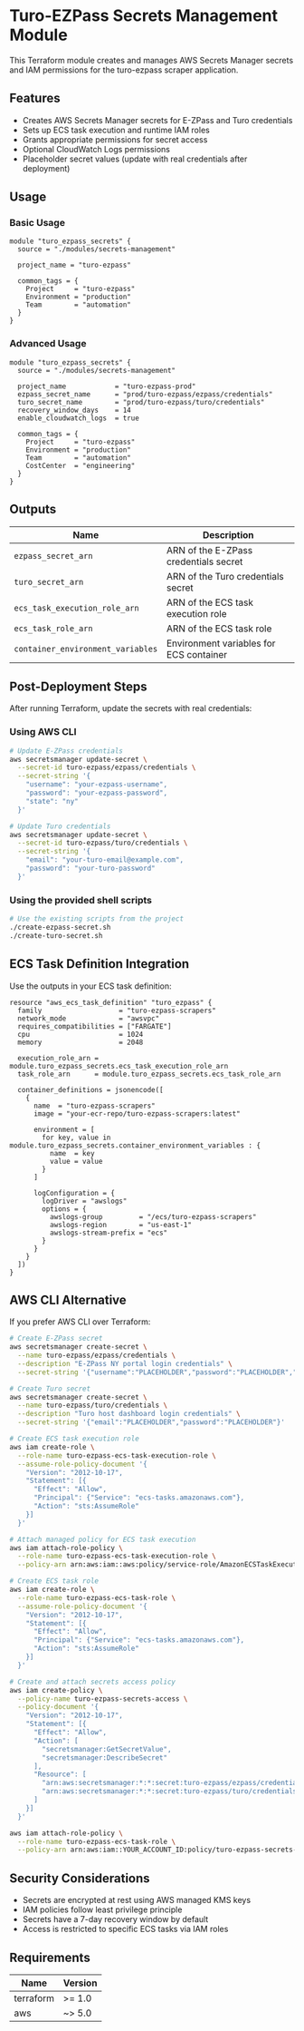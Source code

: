 # Turo-EZPass Secrets Management Module

This Terraform module creates and manages AWS Secrets Manager secrets and IAM permissions for the turo-ezpass scraper application.

## Features

- Creates AWS Secrets Manager secrets for E-ZPass and Turo credentials
- Sets up ECS task execution and runtime IAM roles
- Grants appropriate permissions for secret access
- Optional CloudWatch Logs permissions
- Placeholder secret values (update with real credentials after deployment)

## Usage

### Basic Usage

```hcl
module "turo_ezpass_secrets" {
  source = "./modules/secrets-management"
  
  project_name = "turo-ezpass"
  
  common_tags = {
    Project     = "turo-ezpass"
    Environment = "production"
    Team        = "automation"
  }
}
```

### Advanced Usage

```hcl
module "turo_ezpass_secrets" {
  source = "./modules/secrets-management"
  
  project_name            = "turo-ezpass-prod"
  ezpass_secret_name      = "prod/turo-ezpass/ezpass/credentials"
  turo_secret_name        = "prod/turo-ezpass/turo/credentials"
  recovery_window_days    = 14
  enable_cloudwatch_logs  = true
  
  common_tags = {
    Project     = "turo-ezpass"
    Environment = "production"
    Team        = "automation"
    CostCenter  = "engineering"
  }
}
```

## Outputs

| Name | Description |
|------|-------------|
| `ezpass_secret_arn` | ARN of the E-ZPass credentials secret |
| `turo_secret_arn` | ARN of the Turo credentials secret |
| `ecs_task_execution_role_arn` | ARN of the ECS task execution role |
| `ecs_task_role_arn` | ARN of the ECS task role |
| `container_environment_variables` | Environment variables for ECS container |

## Post-Deployment Steps

After running Terraform, update the secrets with real credentials:

### Using AWS CLI

```bash
# Update E-ZPass credentials
aws secretsmanager update-secret \
  --secret-id turo-ezpass/ezpass/credentials \
  --secret-string '{
    "username": "your-ezpass-username",
    "password": "your-ezpass-password",
    "state": "ny"
  }'

# Update Turo credentials
aws secretsmanager update-secret \
  --secret-id turo-ezpass/turo/credentials \
  --secret-string '{
    "email": "your-turo-email@example.com",
    "password": "your-turo-password"
  }'
```

### Using the provided shell scripts

```bash
# Use the existing scripts from the project
./create-ezpass-secret.sh
./create-turo-secret.sh
```

## ECS Task Definition Integration

Use the outputs in your ECS task definition:

```hcl
resource "aws_ecs_task_definition" "turo_ezpass" {
  family                   = "turo-ezpass-scrapers"
  network_mode             = "awsvpc"
  requires_compatibilities = ["FARGATE"]
  cpu                      = 1024
  memory                   = 2048
  
  execution_role_arn = module.turo_ezpass_secrets.ecs_task_execution_role_arn
  task_role_arn      = module.turo_ezpass_secrets.ecs_task_role_arn
  
  container_definitions = jsonencode([
    {
      name  = "turo-ezpass-scrapers"
      image = "your-ecr-repo/turo-ezpass-scrapers:latest"
      
      environment = [
        for key, value in module.turo_ezpass_secrets.container_environment_variables : {
          name  = key
          value = value
        }
      ]
      
      logConfiguration = {
        logDriver = "awslogs"
        options = {
          awslogs-group         = "/ecs/turo-ezpass-scrapers"
          awslogs-region        = "us-east-1"
          awslogs-stream-prefix = "ecs"
        }
      }
    }
  ])
}
```

## AWS CLI Alternative

If you prefer AWS CLI over Terraform:

```bash
# Create E-ZPass secret
aws secretsmanager create-secret \
  --name turo-ezpass/ezpass/credentials \
  --description "E-ZPass NY portal login credentials" \
  --secret-string '{"username":"PLACEHOLDER","password":"PLACEHOLDER","state":"ny"}'

# Create Turo secret
aws secretsmanager create-secret \
  --name turo-ezpass/turo/credentials \
  --description "Turo host dashboard login credentials" \
  --secret-string '{"email":"PLACEHOLDER","password":"PLACEHOLDER"}'

# Create ECS task execution role
aws iam create-role \
  --role-name turo-ezpass-ecs-task-execution-role \
  --assume-role-policy-document '{
    "Version": "2012-10-17",
    "Statement": [{
      "Effect": "Allow",
      "Principal": {"Service": "ecs-tasks.amazonaws.com"},
      "Action": "sts:AssumeRole"
    }]
  }'

# Attach managed policy for ECS task execution
aws iam attach-role-policy \
  --role-name turo-ezpass-ecs-task-execution-role \
  --policy-arn arn:aws:iam::aws:policy/service-role/AmazonECSTaskExecutionRolePolicy

# Create ECS task role
aws iam create-role \
  --role-name turo-ezpass-ecs-task-role \
  --assume-role-policy-document '{
    "Version": "2012-10-17",
    "Statement": [{
      "Effect": "Allow",
      "Principal": {"Service": "ecs-tasks.amazonaws.com"},
      "Action": "sts:AssumeRole"
    }]
  }'

# Create and attach secrets access policy
aws iam create-policy \
  --policy-name turo-ezpass-secrets-access \
  --policy-document '{
    "Version": "2012-10-17",
    "Statement": [{
      "Effect": "Allow",
      "Action": [
        "secretsmanager:GetSecretValue",
        "secretsmanager:DescribeSecret"
      ],
      "Resource": [
        "arn:aws:secretsmanager:*:*:secret:turo-ezpass/ezpass/credentials*",
        "arn:aws:secretsmanager:*:*:secret:turo-ezpass/turo/credentials*"
      ]
    }]
  }'

aws iam attach-role-policy \
  --role-name turo-ezpass-ecs-task-role \
  --policy-arn arn:aws:iam::YOUR_ACCOUNT_ID:policy/turo-ezpass-secrets-access
```

## Security Considerations

- Secrets are encrypted at rest using AWS managed KMS keys
- IAM policies follow least privilege principle
- Secrets have a 7-day recovery window by default
- Access is restricted to specific ECS tasks via IAM roles

## Requirements

| Name | Version |
|------|---------|
| terraform | >= 1.0 |
| aws | ~> 5.0 |